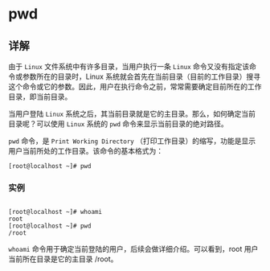 # pwd

## 详解

由于 `Linux` 文件系统中有许多目录，当用户执行一条 `Linux` 命令又没有指定该命令或参数所在的目录时，Linux 系统就会首先在当前目录（目前的工作目录）搜寻这个命令或它的参数。因此，用户在执行命令之前，常常需要确定目前所在的工作目录，即当前目录。

当用户登陆 `Linux` 系统之后，其当前目录就是它的主目录。那么，如何确定当前目录呢？可以使用 `Linux` 系统的 `pwd` 命令来显示当前目录的绝对路径。

`pwd` 命令，是 `Print Working Directory` （打印工作目录）的缩写，功能是显示用户当前所处的工作目录。该命令的基本格式为：

```shell
[root@localhost ~]# pwd
```

### 实例

```shell

[root@localhost ~]# whoami
root
[root@localhost ~]# pwd
/root

```
`whoami` 命令用于确定当前登陆的用户，后续会做详细介绍。可以看到，root 用户当前所在目录是它的主目录 /root。
